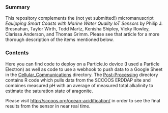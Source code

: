 ### Summary
This repository complements the (not yet submitted!) micromanuscript *Equipping Smart Coasts with Marine Water Quality IoT Sensors* by Philip J. Bresnahan, Taylor Wirth, Todd Martz, Kenisha Shipley, Vicky Rowley, Clarissa Anderson, and Thomas Grimm. Please see that article for a more thorough description of the items mentioned below.

### Contents
Here you can find code to deploy on a Particle.io device (I used a Particle Electron) as well as code to use a webhook to push data to a Google Sheet in the [Cellular_Communications](./tree/master/Cellular_Communications) directory. The [Post-Processing](./tree/master/Post-Processing) directory contains R code which pulls data from the SCCOOS ERDDAP site and combines measured pH with an average of measured total alkalinity to estimate the saturation state of aragonite.

Please visit http://sccoos.org/ocean-acidification/ in order to see the final results from the sensor in near real time.
